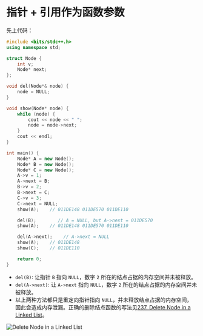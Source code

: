 # 指针 + 引用作为函数参数

先上代码：

```cpp
#include <bits/stdc++.h>
using namespace std;

struct Node {
    int v;
    Node* next;
};

void del(Node*& node) {
    node = NULL;
}

void show(Node* node) {
    while (node) {
        cout << node << " ";
        node = node->next;
    }
    cout << endl;
}

int main() {
    Node* A = new Node();
    Node* B = new Node();
    Node* C = new Node();
    A->v = 1;
    A->next = B;
    B->v = 2;
    B->next = C;
    C->v = 3;
    C->next = NULL;
    show(A);    // 011DE148 011DE570 011DE110

    del(B);        // A = NULL, but A->next = 011DE570
    show(A);    // 011DE148 011DE570 011DE110

    del(A->next);    // A->next = NULL
    show(A);    // 011DE148
    show(C);    // 011DE110

    return 0;
}
```

* `del(B)`: 让指针 `B` 指向 `NULL`，数字 `2` 所在的结点占据的内存空间并未被释放。
* `del(A->next)`: 让 `A->next` 指向 `NULL`，数字 `2` 所在的结点占据的内存空间并未被释放。
* 以上两种方法都只是重定向指针指向 `NULL`，并未释放结点占据的内存空间，因此会造成内存泄漏。正确的删除结点函数的写法见[237. Delete Node in a Linked List](https://github.com/JiaHeng-DLUT/LeetCode/blob/master/链表/237.delete-node-in-a-linked-list.md)。

![Delete Node in a Linked List](.gitbook/assets/delete-node-in-a-linked-list.svg)

